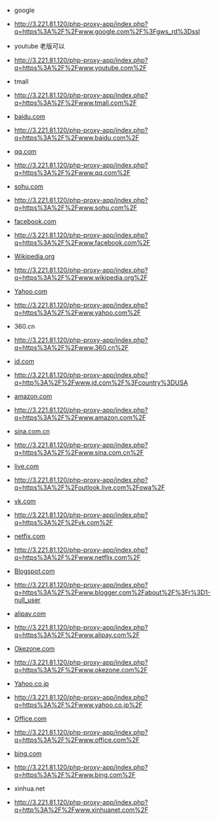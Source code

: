 - google 
- <http://3.221.81.120/php-proxy-app/index.php?q=https%3A%2F%2Fwww.google.com%2F%3Fgws_rd%3Dssl>
- youtube 老版可以
- <http://3.221.81.120/php-proxy-app/index.php?q=https%3A%2F%2Fwww.youtube.com%2F>
- tmall
- <http://3.221.81.120/php-proxy-app/index.php?q=https%3A%2F%2Fwww.tmall.com%2F>
- [baidu.com](http://baidu.com)
- <http://3.221.81.120/php-proxy-app/index.php?q=https%3A%2F%2Fwww.baidu.com%2F>
- [qq.com](http://qq.com)
- <http://3.221.81.120/php-proxy-app/index.php?q=https%3A%2F%2Fwww.qq.com%2F>
- [sohu.com](http://sohu.com)
- <http://3.221.81.120/php-proxy-app/index.php?q=https%3A%2F%2Fwww.sohu.com%2F>
- [facebook.com](http://facebook.com)
- <http://3.221.81.120/php-proxy-app/index.php?q=https%3A%2F%2Fwww.facebook.com%2F>

- [Wikipedia.org](http://Wikipedia.org)
- <http://3.221.81.120/php-proxy-app/index.php?q=https%3A%2F%2Fwww.wikipedia.org%2F>
- [Yahoo.com](https://www.alexa.com/siteinfo/yahoo.com)
- <http://3.221.81.120/php-proxy-app/index.php?q=https%3A%2F%2Fwww.yahoo.com%2F>
- 360.cn
- <http://3.221.81.120/php-proxy-app/index.php?q=https%3A%2F%2Fwww.360.cn%2F>
- [jd.com](http://jd.com)
- <http://3.221.81.120/php-proxy-app/index.php?q=http%3A%2F%2Fwww.jd.com%2F%3Fcountry%3DUSA>
- [amazon.com](http://amazon.com)
- <http://3.221.81.120/php-proxy-app/index.php?q=https%3A%2F%2Fwww.amazon.com%2F>
- [sina.com.cn](http://sina.com.cn)
- <http://3.221.81.120/php-proxy-app/index.php?q=https%3A%2F%2Fwww.sina.com.cn%2F>

- [live.com](http://live.com)
- <http://3.221.81.120/php-proxy-app/index.php?q=https%3A%2F%2Foutlook.live.com%2Fowa%2F>

- [vk.com](http://vk.com)
- <http://3.221.81.120/php-proxy-app/index.php?q=https%3A%2F%2Fvk.com%2F>
- [netfix.com](http://netfix.com)
- <http://3.221.81.120/php-proxy-app/index.php?q=https%3A%2F%2Fwww.netflix.com%2F>
- [Blogspot.com](http://Blogspot.com)
- <http://3.221.81.120/php-proxy-app/index.php?q=https%3A%2F%2Fwww.blogger.com%2Fabout%2F%3Fr%3D1-null_user>
- [alipay.com](http://alipay.com)
- <http://3.221.81.120/php-proxy-app/index.php?q=https%3A%2F%2Fwww.alipay.com%2F>
- [Okezone.com](http://Okezone.com)
- <http://3.221.81.120/php-proxy-app/index.php?q=https%3A%2F%2Fwww.okezone.com%2F>

- [Yahoo.co.jp](http://Yahoo.co.jp)
- <http://3.221.81.120/php-proxy-app/index.php?q=https%3A%2F%2Fwww.yahoo.co.jp%2F>

- [Office.com](http://Office.com)
- <http://3.221.81.120/php-proxy-app/index.php?q=https%3A%2F%2Fwww.office.com%2F>
- [bing.com](http://bing.com)
- <http://3.221.81.120/php-proxy-app/index.php?q=https%3A%2F%2Fwww.bing.com%2F>
- xinhua.net
- <http://3.221.81.120/php-proxy-app/index.php?q=http%3A%2F%2Fwww.xinhuanet.com%2F>